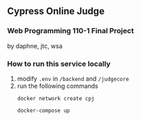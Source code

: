 ## Cypress Online Judge
### Web Programming 110-1 Final Project
by daphne, jtc, wsa

### How to run this service locally
1. modify `.env` in `/backend` and `/judgecore`
2. run the following commands
    ``` shell
    docker network create cpj
    ```
    ``` shell
    docker-compose up
    ```